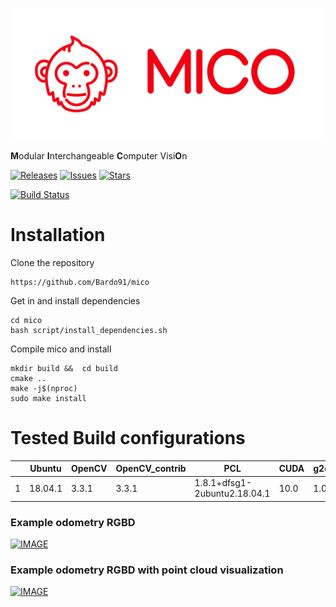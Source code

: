 ![](https://github.com/Bardo91/mico/blob/master/doc/mico_banner.png)

**M**odular **I**nterchangeable **C**omputer Visi**O**n

[![Releases](https://img.shields.io/github/release/bardo91/mico.svg)](https://github.com/bardo91/mico/releases)  [![Issues](https://img.shields.io/github/issues/bardo91/mico.svg)](https://github.com/bardo91/mico/issues)  [![Stars](https://img.shields.io/github/stars/bardo91/mico.svg)](https://github.com/bardo91/mico/stars)

[![Build Status](https://travis-ci.org/Bardo91/mico.svg?branch=master)](https://travis-ci.org/Bardo91/mico)

# Installation

Clone the repository
```
https://github.com/Bardo91/mico
```

Get in and install dependencies
```
cd mico
bash script/install_dependencies.sh
```

Compile mico and install
```
mkdir build &&  cd build
cmake ..
make -j$(nproc)
sudo make install
```

# Tested Build configurations

|   | Ubuntu  | OpenCV | OpenCV_contrib | PCL                          | CUDA | g2o |   ROS    |
|---|---------|--------|----------------|------------------------------|------|-----|----------|
| 1 | 18.04.1 | 3.3.1  | 3.3.1          | 1.8.1+dfsg1-2ubuntu2.18.04.1 | 10.0 | 1.0 |  Melodic |



### Example odometry RGBD
[![IMAGE](http://i3.ytimg.com/vi/WctJBLkTNro/hqdefault.jpg)](https://youtu.be/WctJBLkTNro)

### Example odometry RGBD with point cloud visualization
[![IMAGE](http://i3.ytimg.com/vi/G-6rvcv5ks8/hqdefault.jpg)](https://youtu.be/G-6rvcv5ks8)
